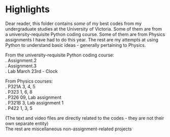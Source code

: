 # Highlights

Dear reader, this folder contains *some* of my best codes from my undergraduate studies at the University of Victoria. Some of them are from a university-requisite Python coding course. Some of them are from Physics assignments I have had to do this year. The rest are my attempts at using Python to understand basic ideas - generally pertaining to Physics.


From the university-requisite Python coding course:  
.
Assignment.2  
.
Assignment.3  
.
Lab March 23rd - Clock


From Physics courses:  
.
P321A 3, 4, 5   
.
P323 1, 6, 8  
.
P326 09, Lab assignment   
.
P321B 3, Lab assignment 1   
.
P422 1, 3, 5   


(The text and video files are directly related to the codes - they are not their own separate entity)   
The rest are miscellaneous non-assignment-related projects
